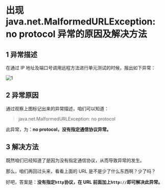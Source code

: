 # 出现 java.net.MalformedURLException: no protocol 异常的原因及解决方法

1 异常描述
------
在通过 IP 地址及端口号调用远程方法进行单元测试的时候，报出如下异常：

![1](http://img.blog.csdn.net/20170413205845813)


2 异常原因
------

通过观察上图标记出来的异常描述，咱们可以知道：

> java.net.MalformedURLException: no protocol

此异常，为：**no protocol，没有指定通信协议异常。**

3 解决方法
------

既然咱们已经知道了是因为没有指定通信协议，从而导致异常的发生。

那么，咱们再回过头来，看看上面的 URL 是不是少了什么东西啊？少了吗？

好吧，答案是：**没有指定`http`协议，在 URL 前面加上`http://`即可解决此异常。**
